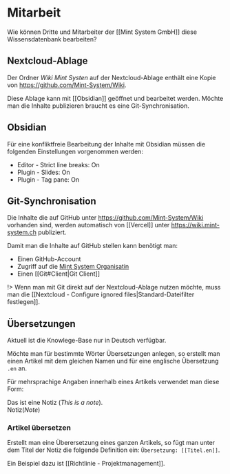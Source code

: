 # Mitarbeit
Wie können Dritte und Mitarbeiter der [[Mint System GmbH]] diese Wissensdatenbank bearbeiten?

## Nextcloud-Ablage

Der Ordner *Wiki Mint Systen* auf der Nextcloud-Ablage enthält eine Kopie von <https://github.com/Mint-System/Wiki>.

Diese Ablage kann mit [[Obsidian]] geöffnet und bearbeitet werden. Möchte man die Inhalte publizieren braucht es eine Git-Synchronisation.

## Obsidian

Für eine konfliktfreie Bearbeitung der Inhalte mit Obsidian müssen die folgenden Einstellungen vorgenommen werden:
* Editor - Strict line breaks: On
* Plugin - Slides: On
* Plugin - Tag pane: On

## Git-Synchronisation

Die Inhalte die auf GitHub unter <https://github.com/Mint-System/Wiki> vorhanden sind, werden automatisch von [[Vercel]] unter <https://wiki.mint-system.ch> publiziert.

Damit man die Inhalte auf GitHub stellen kann benötigt man:
* Einen GitHub-Account
* Zugriff auf die [Mint System Organisatin](https://github.com/Mint-System)
* Einen [[Git#Client|Git Client]]

!> Wenn man mit Git direkt auf der Nextcloud-Ablage nutzen möchte, muss man die [[Nextcloud - Configure ignored files|Standard-Dateifilter festlegen]].

## Übersetzungen

Aktuell ist die Knowlege-Base nur in Deutsch verfügbar.

Möchte man für bestimmte Wörter Übersetzungen anlegen, so erstellt man einen Artikel mit dem gleichen Namen und für eine englische Übersetzung `.en` an.

Für mehrsprachige Angaben innerhalb eines Artikels verwendet man diese Form:

Das ist eine Notiz (*This is a note*).\
Notiz(*Note*)

### Artikel übersetzen

Erstellt man eine Überersetzung eines ganzen Artikels, so fügt man unter dem Titel der Notiz die folgende Definition ein: `Übersetzung: [[Titel.en]]`.

Ein Beispiel dazu ist [[Richtlinie - Projektmanagement]].